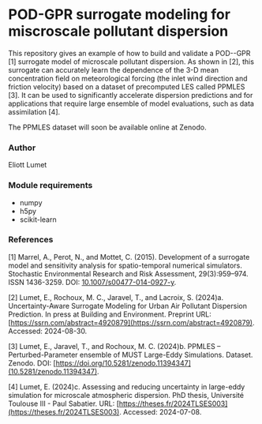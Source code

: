 # POD-GPR surrogate modeling for miscroscale pollutant dispersion

This repository gives an example of how to build and validate a POD--GPR [1] surrogate model of microscale pollutant dispersion. As shown in [2], this surrogate can accurately learn the dependence of the 3-D mean concentration field on meteorological forcing (the inlet wind direction and friction velocity) based on a dataset of precomputed LES called PPMLES [3]. It can be used to significantly accelerate dispersion predictions and for applications that require large ensemble of model evaluations, such as data assimilation [4].

The PPMLES dataset will soon be available online at Zenodo.

### Author
Eliott Lumet

### Module requirements
- numpy
- h5py
- scikit-learn

### References

[1] Marrel, A., Perot, N., and Mottet, C. (2015). Development of a surrogate model and sensitivity analysis for spatio-temporal numerical simulators. Stochastic Environmental Research and Risk Assessment, 29(3):959–974. ISSN 1436-3259. DOI: [10.1007/s00477-014-0927-y](https://doi.org/10.1007/s00477-014-0927-y).

[2] Lumet, E., Rochoux, M. C., Jaravel, T., and Lacroix, S. (2024)a. Uncertainty-Aware Surrogate Modeling for Urban Air Pollutant Dispersion Prediction. In press at Building and Environment. Preprint URL: [https://ssrn.com/abstract=4920879](https://ssrn.com/abstract=4920879). Accessed: 2024-08-30.

[3] Lumet, E., Jaravel, T., and Rochoux, M. C. (2024)b. PPMLES – Perturbed-Parameter ensemble of MUST Large-Eddy Simulations. Dataset. Zenodo. DOI: [https://doi.org/10.5281/zenodo.11394347](10.5281/zenodo.11394347).

[4] Lumet, E. (2024)c. Assessing and reducing uncertainty in large-eddy simulation for microscale atmospheric dispersion. PhD thesis, Université Toulouse III - Paul Sabatier. URL: [https://theses.fr/2024TLSES003](https://theses.fr/2024TLSES003). Accessed: 2024-07-08.
